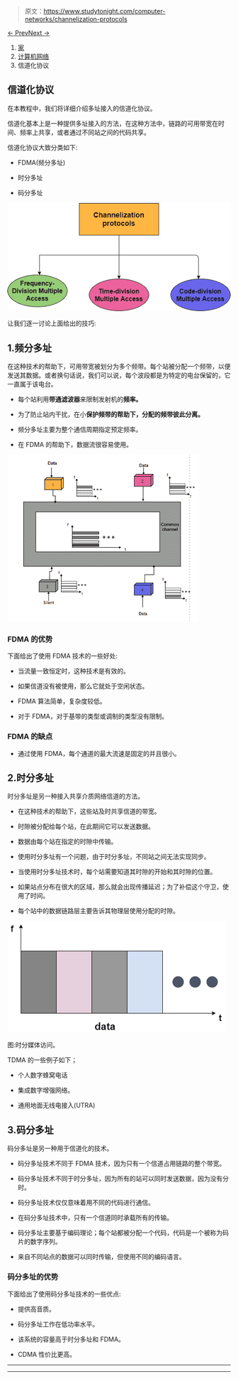 > 原文：<https://www.studytonight.com/computer-networks/channelization-protocols>

[← Prev](/computer-networks/multiple-access-in-data-link-layer "Multiple Access in DL")[Next →](/computer-networks/gigabit-ethernet "Gigabit Ethernet")

<nav aria-label="breadcrumb">

1.  [家](/)
2.  [计算机网络](/computer-networks)
3.  信道化协议

</nav>

<article>

# 信道化协议

在本教程中，我们将详细介绍多址接入的信道化协议。

信道化基本上是一种提供多址接入的方法，在这种方法中，链路的可用带宽在时间、频率上共享，或者通过不同站之间的代码共享。

信道化协议大致分类如下:

*   FDMA(频分多址)

*   时分多址

*   码分多址

![](img/0d053cce1221d6635f1661a2471bd563.png)

让我们逐一讨论上面给出的技巧:

## 1.频分多址

在这种技术的帮助下，可用带宽被划分为多个频带。每个站被分配一个频带，以便发送其数据。或者换句话说，我们可以说，每个波段都是为特定的电台保留的，它一直属于该电台。

*   每个站利用**带通滤波器**来限制发射机的**频率。**

*   为了防止站内干扰，在小**保护频带的帮助下，分配的频带彼此分离。**

*   频分多址主要为整个通信周期指定预定频率。

*   在 FDMA 的帮助下，数据流很容易使用。

![](img/9cb065af31e9c14345d40cf0785b7025.png)

### FDMA 的优势

下面给出了使用 FDMA 技术的一些好处:

*   当流量一致恒定时，这种技术是有效的。

*   如果信道没有被使用，那么它就处于空闲状态。

*   FDMA 算法简单，复杂度较低。

*   对于 FDMA，对于基带的类型或调制的类型没有限制。

### FDMA 的缺点

*   通过使用 FDMA，每个通道的最大流速是固定的并且很小。

## 2.时分多址

时分多址是另一种接入共享介质网络信道的方法。

*   在这种技术的帮助下，这些站及时共享信道的带宽。

*   时隙被分配给每个站，在此期间它可以发送数据。

*   数据由每个站在指定的时隙中传输。

*   使用时分多址有一个问题，由于时分多址，不同站之间无法实现同步。

*   当使用时分多址技术时，每个站需要知道其时隙的开始和其时隙的位置。

*   如果站点分布在很大的区域，那么就会出现传播延迟；为了补偿这个守卫，使用了时间。

*   每个站中的数据链路层主要告诉其物理层使用分配的时隙。

![](img/86fb24374b63eeaf5e86cf99a7aaecfb.png)

图:时分媒体访问。

TDMA 的一些例子如下；

*   个人数字蜂窝电话

*   集成数字增强网络。

*   通用地面无线电接入(UTRA)

## 3.码分多址

码分多址是另一种用于信道化的技术。

*   码分多址技术不同于 FDMA 技术，因为只有一个信道占用链路的整个带宽。

*   码分多址技术不同于时分多址，因为所有的站可以同时发送数据，因为没有分时。

*   码分多址技术仅仅意味着用不同的代码进行通信。

*   在码分多址技术中，只有一个信道同时承载所有的传输。

*   码分多址主要基于编码理论；每个站都被分配一个代码，代码是一个被称为码片的数字序列。

*   来自不同站点的数据可以同时传输，但使用不同的编码语言。

### 码分多址的优势

下面给出了使用码分多址技术的一些优点:

*   提供高音质。

*   码分多址工作在低功率水平。

*   该系统的容量高于时分多址和 FDMA。

*   CDMA 性价比更高。

</article>

* * *

* * *